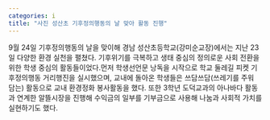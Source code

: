 ```yaml
---
categories: i
title: "사진 성산초 기후정의행동의 날 맞아 활동 진행"
---
```

9월 24일 기후정의행동의 날을 맞이해 경남 성산초등학교(강미순교장)에서는 지난 23일 다양한 환경 실천을 펼쳤다. 기후위기를 극복하고 생태 중심의 정의로운 사회 전환을 위한 학생 중심의 활동들이었다.먼저 학생선언문 낭독을 시작으로 학교 둘레길 피켓 기후정의행동 거리행진을 실시했으며, 교내에 돌아온 학생들은 쓰담쓰담(쓰레기를 주워 담는) 활동으로 교내 환경정화 봉사활동을 했다. 또한 3학년 도덕교과의 아나바다 활동과 연계한 알뜰시장을 진행해 수익금의 일부를 기부금으로 사용해 나눔과 사회적 가치를 실현하기도 했다.